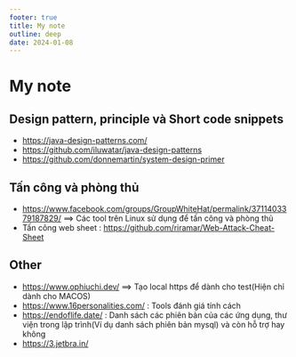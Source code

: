 ```yaml
---
footer: true
title: My note
outline: deep
date: 2024-01-08
---
```



# My note
## Design pattern, principle và Short code snippets
- https://java-design-patterns.com/
- https://github.com/iluwatar/java-design-patterns
- https://github.com/donnemartin/system-design-primer
## Tấn công và phòng thủ
- https://www.facebook.com/groups/GroupWhiteHat/permalink/3711403379187829/  ==> Các tool trên Linux sử dụng để tấn công và phòng thủ
- Tấn công web sheet : https://github.com/riramar/Web-Attack-Cheat-Sheet
## Other
- https://www.ophiuchi.dev/ ==> Tạo local https để dành cho test(Hiện chỉ dành cho MACOS)
- https://www.16personalities.com/ : Tools đánh giá tính cách
- https://endoflife.date/ : Danh sách các phiên bản của các ứng dụng, thư viện trong lập trình(Ví dụ danh sách phiên bản mysql) và còn hỗ trợ hay không
- https://3.jetbra.in/
